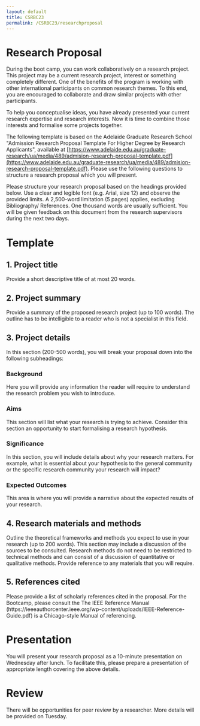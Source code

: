 ```yaml
---
layout: default
title: CSRBC23
permalink: /CSRBC23/researchproposal
---
```

<h1> Research Proposal </h1>

During the boot camp, you can work collaboratively on a research project. This project may be a current research project, interest or something completely different. One of the benefits of the program is working with other international participants on common research themes. To this end, you are encouraged to collaborate and draw similar projects with other participants.

To help you conceptualise ideas, you have already presented your current research expertise and research interests. Now it is time to combine those interests and formalise some projects together.

The following template is based on the Adelaide Graduate Research School "Admission Research Proposal Template For Higher Degree by Research Applicants", available at [https://www.adelaide.edu.au/graduate-research/ua/media/489/admision-research-proposal-template.pdf](https://www.adelaide.edu.au/graduate-research/ua/media/489/admision-research-proposal-template.pdf). Please use the following questions to structure a research proposal which you will present. 

Please structure your research proposal based on the headings provided below. Use a clear and legible font (e.g. Arial, size 12) and observe the provided limits. A 2,500-word limitation (5 pages) applies, excluding Bibliography/ References. One thousand words are usually sufficient. You will be given feedback on this document from the research supervisors during the next two days.

<h1> Template </h1>

<h2> 1. Project title </h2>
Provide a short descriptive title of at most 20 words.

<h2> 2. Project summary </h2>
Provide a summary of the proposed research project (up to 100 words). The outline has to be intelligible to a reader who is not a specialist in this field.

<h2> 3. Project details </h2>

In this section (200-500 words), you will break your proposal down into the following subheadings:

   <h3> Background </h3>
  Here you will provide any information the reader will require to understand the research problem you wish to introduce.

   <h3> Aims </h3>
  This section will list what your research is trying to achieve. Consider this section an opportunity to start formalising a research hypothesis.

  <h3> Significance </h3>
  In this section, you will include details about why your research matters. For example, what is essential about your hypothesis to the general community or the specific research community your research will impact?

  <h3> Expected Outcomes </h3>
  This area is where you will provide a narrative about the expected results of your research.

<h2> 4. Research materials and methods </h2>
Outline the theoretical frameworks and methods you expect to use in your research (up to 200 words). This section may include a discussion of the sources to be consulted. Research methods do not need to be restricted to technical methods and can consist of a discussion of quantitative or qualitative methods. Provide reference to any materials that you will require. 

<h2> 5. References cited </h2>
Please provide a list of scholarly references cited in the proposal. For the Bootcamp, please consult the
The IEEE Reference Manual (https://ieeeauthorcenter.ieee.org/wp-content/uploads/IEEE-Reference-Guide.pdf) is a Chicago-style Manual of referencing.

<h1> Presentation </h1>

You will present your research proposal as a 10-minute presentation on Wednesday after lunch. To facilitate this, please prepare a presentation of appropriate length covering the above details.

<h1> Review </h1>

There will be opportunities for peer review by a researcher. More details will be provided on Tuesday.
